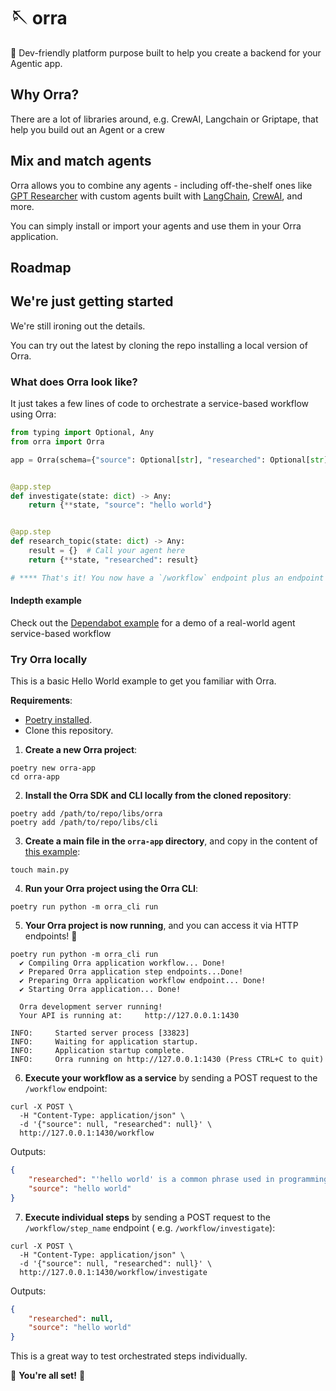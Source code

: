 # 🪡 orra

🦸 Dev-friendly platform purpose built to help you create a backend for your Agentic app.

## Why Orra?

There are a lot of libraries around, e.g. CrewAI, Langchain or Griptape, that help you build out an Agent or a crew

## Mix and match agents

Orra allows you to combine any agents - including off-the-shelf ones
like [GPT Researcher](https://github.com/assafelovic/gpt-researcher) with custom agents built with
[LangChain](https://python.langchain.com/v0.1/docs/modules/agents/), [CrewAI](https://github.com/joaomdmoura/crewAI),
and more.

You can simply install or import your agents and use them in your Orra application.

## Roadmap




## We're just getting started

We're still ironing out the details.

You can try out the latest by cloning the repo installing a local version of Orra.



### What does Orra look like?

It just takes a few lines of code to orchestrate a service-based workflow using Orra:

```python
from typing import Optional, Any
from orra import Orra

app = Orra(schema={"source": Optional[str], "researched": Optional[str]})


@app.step
def investigate(state: dict) -> Any:
    return {**state, "source": "hello world"}


@app.step
def research_topic(state: dict) -> Any:
    result = {}  # Call your agent here
    return {**state, "researched": result}

# **** That's it! You now have a `/workflow` endpoint plus an endpoint for each step. ****
```

#### Indepth example 

Check out the [Dependabot example](examples/dependabot/README.md) for a demo of a real-world agent service-based
workflow

### Try Orra locally

This is a basic Hello World example to get you familiar with Orra.

**Requirements**:

- [Poetry installed](https://python-poetry.org/docs/#installation).
- Clone this repository.

1. **Create a new Orra project**:

```shell
poetry new orra-app
cd orra-app
```

2. **Install the Orra SDK and CLI locally from the cloned repository**:

```shell
poetry add /path/to/repo/libs/orra
poetry add /path/to/repo/libs/cli
```

3. **Create a main file in the `orra-app` directory**, and copy in the content
   of [this example](examples/basics/basics/hello_world.py):

```shell
touch main.py
```

4. **Run your Orra project using the Orra CLI**:

```shell 
poetry run python -m orra_cli run
````

5. **Your Orra project is now running**, and you can access it via HTTP endpoints! 🚀

```shell
poetry run python -m orra_cli run
  ✔ Compiling Orra application workflow... Done!
  ✔ Prepared Orra application step endpoints...Done!
  ✔ Preparing Orra application workflow endpoint... Done!
  ✔ Starting Orra application... Done!

  Orra development server running!
  Your API is running at:     http://127.0.0.1:1430

INFO:     Started server process [33823]
INFO:     Waiting for application startup.
INFO:     Application startup complete.
INFO:     Orra running on http://127.0.0.1:1430 (Press CTRL+C to quit)
```

6. **Execute your workflow as a service** by sending a POST request to the `/workflow` endpoint:

```shell
curl -X POST \
  -H "Content-Type: application/json" \
  -d '{"source": null, "researched": null}' \ 
  http://127.0.0.1:1430/workflow
```

Outputs:

```json
{
	"researched": "'hello world' is a common phrase used in programming to demonstrate the basic syntax of a programming language. It is believed to have originated from the book \"The C Programming Language\" by Brian Kernighan and Dennis Ritchie.",
	"source": "hello world"
}
```

7. **Execute individual steps** by sending a POST request to the `/workflow/step_name` endpoint (
   e.g. `/workflow/investigate`):

```shell
curl -X POST \
  -H "Content-Type: application/json" \
  -d '{"source": null, "researched": null}' \
  http://127.0.0.1:1430/workflow/investigate
```

Outputs:

```json
{
	"researched": null,
	"source": "hello world"
}
```

This is a great way to test orchestrated steps individually.

🎉 **You're all set!** 🎉


